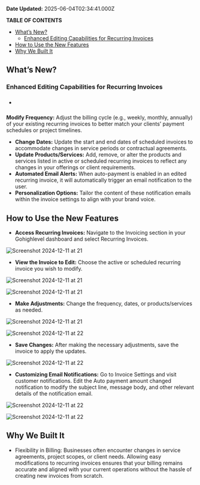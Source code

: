 **Date Updated:** 2025-06-04T02:34:41.000Z
  
  
**TABLE OF CONTENTS**

* [What’s New?](#What%E2%80%99s-New?)  
   * [Enhanced Editing Capabilities for Recurring Invoices](#Enhanced-Editing-Capabilities-for-Recurring-Invoices)
* [How to Use the New Features](#How-to-Use-the-New-Features)
* [Why We Built It](#Why-We-Built-It)

[](#Why-We-Built-It)

  
## **What’s New?**

### **Enhanced Editing Capabilities for Recurring Invoices**

* ###  
**Modify Frequency:** Adjust the billing cycle (e.g., weekly, monthly, annually) of your existing recurring invoices to better match your clients’ payment schedules or project timelines.
* **Change Dates:** Update the start and end dates of scheduled invoices to accommodate changes in service periods or contractual agreements.
* **Update Products/Services:** Add, remove, or alter the products and services listed in active or scheduled recurring invoices to reflect any changes in your offerings or client requirements.
* **Automated Email Alerts:** When auto-payment is enabled in an edited recurring invoice, it will automatically trigger an email notification to the user.
* **Personalization Options:** Tailor the content of these notification emails within the invoice settings to align with your brand voice.

  
## **How to Use the New Features**

* **Access Recurring Invoices:** Navigate to the Invoicing section in your Gohighlevel dashboard and select Recurring Invoices.

![Screenshot 2024-12-11 at 21](https://s3.amazonaws.com/cdn.freshdesk.com/data/helpdesk/attachments/production/155038430829/original/kWgmDF9xxIivX_DxGicJXyqwYygMkiusoQ.jpeg?1734374449)

* **View the Invoice to Edit:** Choose the active or scheduled recurring invoice you wish to modify.

![Screenshot 2024-12-11 at 21](https://s3.amazonaws.com/cdn.freshdesk.com/data/helpdesk/attachments/production/155038430831/original/MOaI2YNPd26w1ylyrHyKltDKcO4qtJXCeg.jpeg?1734374449)

![Screenshot 2024-12-11 at 21](https://s3.amazonaws.com/cdn.freshdesk.com/data/helpdesk/attachments/production/155038430834/original/oFeruYaQHZz61niISWniDzaeuMMXHl34GA.jpeg?1734374449)

* **Make Adjustments:** Change the frequency, dates, or products/services as needed.

![Screenshot 2024-12-11 at 21](https://s3.amazonaws.com/cdn.freshdesk.com/data/helpdesk/attachments/production/155038430827/original/qp0Xu3IfwZj6sFhzth1L3I50lMsWojHAlw.jpeg?1734374448)

![Screenshot 2024-12-11 at 22](https://s3.amazonaws.com/cdn.freshdesk.com/data/helpdesk/attachments/production/155038430830/original/nSAvzm4md-7wyv89rZK4_U6HAYu8SCx7gw.jpeg?1734374449)

* **Save Changes:** After making the necessary adjustments, save the invoice to apply the updates.

![Screenshot 2024-12-11 at 22](https://s3.amazonaws.com/cdn.freshdesk.com/data/helpdesk/attachments/production/155038430832/original/Tu0lAbSYgUSmHBhpCfbT7nJb3VfzBZxyeg.jpeg?1734374449)

* **Customizing Email Notifications:** Go to Invoice Settings and visit customer notifications. Edit the Auto payment amount changed notification to modify the subject line, message body, and other relevant details of the notification email.

![Screenshot 2024-12-11 at 22](https://s3.amazonaws.com/cdn.freshdesk.com/data/helpdesk/attachments/production/155038430833/original/o75rgDL5JUAxCdcBQsxZxnTbtA_P7t_7eQ.jpeg?1734374449)

![Screenshot 2024-12-11 at 22](https://s3.amazonaws.com/cdn.freshdesk.com/data/helpdesk/attachments/production/155038430825/original/ccvogSUubxC9vWuZkfMH-LLKScJ9xgmYuw.jpeg?1734374449)

## **Why We Built It**

* Flexibility in Billing: Businesses often encounter changes in service agreements, project scopes, or client needs. Allowing easy modifications to recurring invoices ensures that your billing remains accurate and aligned with your current operations without the hassle of creating new invoices from scratch.